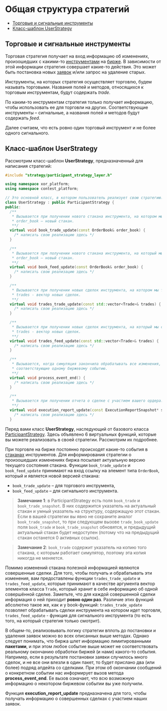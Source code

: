 # Общая структура стратегий

* [Торговые и сигнальные инструменты](#trade_and_feed_instruments)
* [Класс-шаблон UserStrategy](#user_strategy)

<a name = "trade_and_feed_instruments"></a>
## Торговые и сигнальные инструменты
Торговая стратегия получает на вход информацию об изменениях, произошедших с какими-то [инструментами](../glossary.md#instrument) на [бирже](../glossary.md#exchange). В зависимости от этой информации стратегия совершает какие-то действия. Это может быть постановка новых [заявок](../glossary.md#order) и/или запрос на удаление старых. 

Инструменты, на которых стратегия осуществляет торговлю, будем называть торговыми. Названия полей и методов, относящихся к торговым инструментам, будут содержать *trade*. 

По каким-то инструментам стратегия только получает информацию, чтобы использовать ее для торговли на других. Соответствующие инструменты – сигнальные, а названия полей и методов будут содержать *feed*.

Далее считаем, что есть ровно один торговый инструмент и не более одного сигнального.

<a name = "user_strategy"></a>
## Класс-шаблон UserStrategy
Рассмотрим класс-шаблон **UserStrategy**, предназначенный для написания стратегий:
```cpp
#include "strategy/participant_strategy_layer.h"

using namespace xor_platform;
using namespace contest_platform;

// Это основной класс, в котором пользователь реализует свою стратегию.
class UserStrategy : public ParticipantStrategy {
public:
  /**
   * Вызывается при получении нового стакана инструмента, на котором мы торгуем:
   * order_book – новый стакан.
   **/
  virtual void book_trade_update(const OrderBook& order_book) {
    /* написать свою реализацию здесь */
  }

  /**
   * Вызывается при получении нового стакана инструмента, на который мы смотрим:
   * order_book – новый стакан.
   **/
  virtual void book_feed_update(const OrderBook& order_book) {
    /* написать свою реализацию здесь */
  }

  /**
   * Вызывается при получении новых сделок инструмента, на котором мы торгуем:
   * trades - вектор новых сделок.
   **/
  virtual void trades_trade_update(const std::vector<Trade>& trades) {
    /* написать свою реализацию здесь */
  }

  /**
   * Вызывается при получении новых сделок инструмента, на который мы смотрим:
   * trades - вектор новых сделок.
   **/
  virtual void trades_feed_update(const std::vector<Trade>& trades) {
    /* написать свою реализацию здесь */
  }

  /**
   * Вызывается, когда симуляция закончила обрабатывать все изменения,
   * соответствующие одному биржевому событию.
   **/
  virtual void process_event_end() {
    /* написать свою реализацию здесь */
  }

  /**
   * Вызывается при получении отчета о сделке с участием вашего ордера.
   **/
  virtual void execution_report_update(const ExecutionReportSnapshot* snapshot) {
    /* написать свою реализацию здесь */
  }
```
   
Перед вами класс **UserStrategy**, наследующий от базового класса [ParticipantStrategy](../../api/ParticipantStrategy.md). Здесь объявлено 6 виртуальных функций, которые вы можете реализовать в своей стратегии. Рассмотрим их подробнее.

При торговле на бирже постоянно происходят какие-то события в [стаканах](../glossary.md#order_book) инструментов. Для информирования стратегии о произошедших изменениях биржа посылает актуальную версию текущего состояния стакана. Функции `book_trade_update` и `book_feed_update` принимают на вход ссылку на элемент типа `OrderBook`, который и является новой версией стакана: 
- `book_trade_update` – для торгового инструмента,
- `book_feed_update` – для сигнального инструмента.

>**Замечание 1**: в ParticipantStrategy есть поля `book_trade` и `book_trade_snapshot`. В них содержится указатель на актуальный стакан и умный указатель на структуру, содержащую этот стакан. Если в вашей стратегии вы явно не сохраните аналог `book_trade_snapshot`, то при следующем вызове `trade_book_update` поля `book_trade` и `book_trade_snapshot` обновятся, и предыдущий актуальный стакан будет недоступен (потому что на предыдущий стакан останется 0 активных ссылок).

>**Замечание 2**: `book_trade` содержит указатель на копию того стакана, с которым работает симулятор, поэтому эта копия никогда не меняется.

Помимо изменений стакана полезной информацией являются совершенные сделки. Для того, чтобы получать и обрабатывать эти изменения, вам предоставлены функции `trades_trade_update` и `trades_feed_update`, которые принимают в качестве аргумента вектор элементов класса `Trade`, который хранит в себе информацию об одной совершённой сделке. Заметьте, что для каждой совершенной сделки информация о ней приходит **ровно один раз**. Различие этих функций абсолютно такое же, как и у book-функций: `trades_trade_update` позволяет обрабатывать сделки инструмента на котором идет торговля, `trades_feed_update` - функция для сигнального инструмента (то есть того, на который стратегия только смотрит).

В общем-то, реализовывать логику стратегии вплоть до постановки и удаления заявок можно во всех описанных выше методах. Однако следует понимать, что биржа шлет информацию лимитированными **пакетами**, и при этом любое событие выше может не соответствовать реальному окончанию обработки биржей (и нами) какого-то события. Например, если в результате постановки заявки случилось много сделок, и не все они влезли в один пакет, то будет прислано два (или более) подряд апдейта со сделками. При этом об окончании сообщений о конкретном событии нас информирует вызов метода  **process_event_end**. Ее вызов означает, что всю возможную информацию о некотором биржевом событии вы уже получили.

Функция **execution_report_update** предназначена для того, чтобы получать информацию о совершенных сделках с участием наших заявок.
